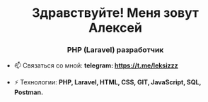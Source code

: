 <h1 align="center">Здравствуйте! Меня зовут Алексей</h1>
<h3 align="center">PHP (Laravel) разработчик</h3>

- 📫 Связаться со мной: **telegram: https://t.me/leksizzz**

- ⚡ Технологии: **PHP, Laravel, HTML, CSS, GIT, JavaScript, SQL, Postman.**
